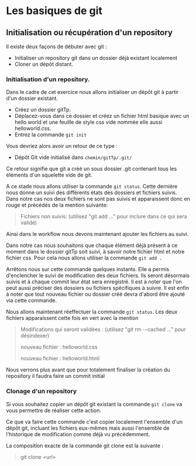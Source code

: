 # Les basiques de git

## Initialisation ou récupération d'un repository

Il existe deux façons de débuter avec git : 

* Initialiser un repository git dans un dossier déjà existant localement
* Cloner un dépôt distant. 

### Initialisation d'un repository.

Dans le cadre de cet exercice nous allons initialiser un dépôt git à partir d'un dossier existant. 

* Créez un dossier gitTp.
* Déplacez-vous dans ce dossier et créez un fichier html basique avec un hello world et une feuille de style css vide nommée elle aussi helloworld.css. 
* Entrez la commande `git init` 

Vous devriez alors avoir un retour de ce type :

* Dépôt Git vide initialisé dans `chemin/gitTp/.git/`

Ce retour signifie que git a créé un sous dossier .git contenant tous les éléments d'un squelette vide de git. 

A ce stade nous allons utiliser la commande `git status`. Cette dernière nous donne un suivi des différents états des dossiers et fichiers suivis. Dans notre cas nos deux fichiers ne sont pas suivis et apparaissent donc en rouge et précédés de la mention suivante:
>Fichiers non suivis: (utilisez "git add <fichier>..." pour inclure dans ce qui sera validé)

Ainsi dans le workflow nous devons maintenant ajouter les fichiers au suivi.

Dans notre cas nous souhaitons que chaque élément déjà présent à ce moment dans le dossier gitTp soit suivi, à savoir notre fichier html et notre fichier css. Pour cela nous allons utiliser la commande `git add .`

Arrêtons nous sur cette commande quelques instants. Elle a permis d'enclencher le suivi de modification des deux fichiers. Ils seront désormais suivis et à chaque commit leur état sera enregistré. Il est à noter que l'on peut aussi préciser des dossiers ou fichiers spécifiques à suivre. Il est enfin à noter que tout nouveau fichier ou dossier créé devra d'abord être ajouté via cette commande. 

Nous allons maintenant réeffectuer la commande `git status`. Les deux fichiers apparaissent cette fois en vert avec la mention 

>Modifications qui seront validées : (utilisez "git rm --cached <fichier>..." pour désindexer)
>
> nouveau fichier : helloworld.css
>
> nouveau fichier : helloworld.html
  
Nous verrons plus avant que pour totalement finaliser la création du repository il faudra faire un commit initial
  
### Clonage d'un repository
  
Si vous souhaitez copier un dépôt git existant la commande `git clone` va vous permettre de réaliser cette action. 

Ce que va faire cette commande c'est copier localement l'ensemble d'un dépôt git, incluant les fichiers eux-mêmes mais aussi l'ensemble de l'historique de modification comme déjà vu précédemment. 

La composition exacte de la commande git clone est la suivante :

> git clone \<url\>

